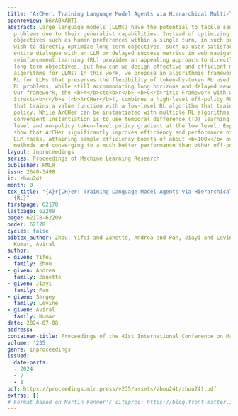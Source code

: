 ```yaml
---
title: 'ArCHer: Training Language Model Agents via Hierarchical Multi-Turn RL'
openreview: b6rA0kAHT1
abstract: Large language models (LLMs) have the potential to tackle sequential decision-making
  problems due to their generalist capabilities. Instead of optimizing “myopic” surrogate
  objectives such as human preferences within a single turn, in such problems, we
  wish to directly optimize long-term objectives, such as user satisfaction over an
  entire dialogue with an LLM or delayed success metrics in web navigation. Multi-turn
  reinforcement learning (RL) provides an appealing approach to directly optimize
  long-term objectives, but how can we design effective and efficient multi-turn RL
  algorithms for LLMs? In this work, we propose an algorithmic framework to multi-turn
  RL for LLMs that preserves the flexibility of token-by-token RL used in single-turn
  RL problems, while still accommodating long horizons and delayed rewards more effectively.
  Our framework, the <b>A</b>cto<b>r</b>-<b>C</b>ritic Framework with a <b>H</b>i<b>e</b>rarchical
  Structu<b>r</b>e (<b>ArCHer</b>), combines a high-level off-policy RL algorithm
  that trains a value function with a low-level RL algorithm that trains a token-by-token
  policy. While ArCHer can be instantiated with multiple RL algorithms, a particularly
  convenient instantiation is to use temporal difference (TD) learning at the high
  level and on-policy token-level policy gradient at the low level. Empirically, we
  show that ArCHer significantly improves efficiency and performance of multi-turn
  LLM tasks, attaining sample efficiency boosts of about <b>100x</b> over prior on-policy
  methods and converging to a much better performance than other off-policy methods.
layout: inproceedings
series: Proceedings of Machine Learning Research
publisher: PMLR
issn: 2640-3498
id: zhou24t
month: 0
tex_title: "{A}r{CH}er: Training Language Model Agents via Hierarchical Multi-Turn
  {RL}"
firstpage: 62178
lastpage: 62209
page: 62178-62209
order: 62178
cycles: false
bibtex_author: Zhou, Yifei and Zanette, Andrea and Pan, Jiayi and Levine, Sergey and
  Kumar, Aviral
author:
- given: Yifei
  family: Zhou
- given: Andrea
  family: Zanette
- given: Jiayi
  family: Pan
- given: Sergey
  family: Levine
- given: Aviral
  family: Kumar
date: 2024-07-08
address:
container-title: Proceedings of the 41st International Conference on Machine Learning
volume: '235'
genre: inproceedings
issued:
  date-parts:
  - 2024
  - 7
  - 8
pdf: https://proceedings.mlr.press/v235/assets/zhou24t/zhou24t.pdf
extras: []
# Format based on Martin Fenner's citeproc: https://blog.front-matter.io/posts/citeproc-yaml-for-bibliographies/
---
```

